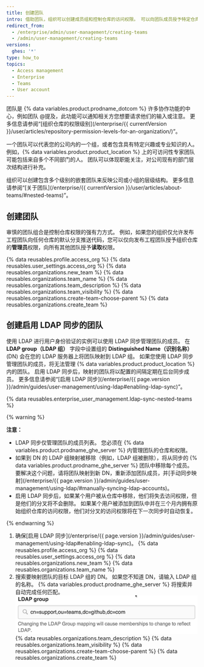 ```yaml
---
title: 创建团队
intro: 借助团队，组织可以创建成员组和控制仓库的访问权限。 可以向团队成员授予特定仓库的读取、写入或管理员权限。
redirect_from:
  - /enterprise/admin/user-management/creating-teams
  - /admin/user-management/creating-teams
versions:
  ghes: '*'
type: how_to
topics:
  - Access management
  - Enterprise
  - Teams
  - User account
---
```


团队是 {% data variables.product.prodname_dotcom %} 许多协作功能的中心，例如团队 @提及，此功能可以通知相关方您想要请求他们的输入或注意。 更多信息请参阅“[组织仓库的权限级别](/enterprise/{{ currentVersion }}/user/articles/repository-permission-levels-for-an-organization/)”。

一个团队可以代表您的公司内的一个组，或者包含具有特定兴趣或专业知识的人。 例如，{% data variables.product.product_location %} 上的可访问性专家团队可能包括来自多个不同部门的人。 团队可以体现职能关注，对公司现有的部门层次结构进行补充。

组织可以创建包含多个级别的嵌套团队来反映公司或小组的层级结构。 更多信息请参阅“[关于团队](/enterprise/{{ currentVersion }}/user/articles/about-teams/#nested-teams)”。

## 创建团队

审慎的团队组合是控制仓库权限的强有力方式。 例如，如果您的组织仅允许发布工程团队向任何仓库的默认分支推送代码，您可以仅向发布工程团队授予组织仓库的**管理员**权限，向所有其他团队授予**读取**权限。

{% data reusables.profile.access_org %}
{% data reusables.user_settings.access_org %}
{% data reusables.organizations.new_team %}
{% data reusables.organizations.team_name %}
{% data reusables.organizations.team_description %}
{% data reusables.organizations.team_visibility %}
{% data reusables.organizations.create-team-choose-parent %}
{% data reusables.organizations.create_team %}

## 创建启用 LDAP 同步的团队

使用 LDAP 进行用户身份验证的实例可以使用 LDAP 同步管理团队的成员。 在 **LDAP group（LDAP 组）** 字段中设置组的 **Distinguished Name（识别名称）**(DN) 会在您的 LDAP 服务器上将团队映射到 LDAP 组。 如果您使用 LDAP 同步管理团队的成员，将无法管理 {% data variables.product.product_location %} 内的团队。 启用 LDAP 同步后，映射的团队将以配置的间隔定期在后台同步成员。 更多信息请参阅“[启用 LDAP 同步](/enterprise/{{ page.version }}/admin/guides/user-management/using-ldap#enabling-ldap-sync)”。

{% data reusables.enterprise_user_management.ldap-sync-nested-teams %}

{% warning %}

**注意：**
- LDAP 同步仅管理团队的成员列表。 您必须在 {% data variables.product.prodname_ghe_server %} 内管理团队的仓库和权限。
- 如果到 DN 的 LDAP 组映射被移除（例如，LDAP 组被删除），将从同步的 {% data variables.product.prodname_ghe_server %} 团队中移除每个成员。 要解决这个问题，请将团队映射到新 DN，重新添加团队成员，并[手动同步映射](/enterprise/{{ page.version }}/admin/guides/user-management/using-ldap/#manually-syncing-ldap-accounts)。
- 启用 LDAP 同步后，如果某个用户被从仓库中移除，他们将失去访问权限，但是他们的分叉将不会删除。 如果某个用户被添加到团队中并在三个月内拥有原始组织仓库的访问权限，他们对分叉的访问权限将在下一次同步时自动恢复。

{% endwarning %}

1. 确保[启用 LDAP 同步](/enterprise/{{ page.version }}/admin/guides/user-management/using-ldap#enabling-ldap-sync)。
{% data reusables.profile.access_org %}
{% data reusables.user_settings.access_org %}
{% data reusables.organizations.new_team %}
{% data reusables.organizations.team_name %}
6. 搜索要映射团队的目标 LDAP 组的 DN。 如果您不知道 DN，请输入 LDAP 组的名称。 {% data variables.product.prodname_ghe_server %} 将搜索并自动完成任何匹配。 ![映射到 LDAP 组 DN](/assets/images/enterprise/orgs-and-teams/ldap-group-mapping.png)
{% data reusables.organizations.team_description %}
{% data reusables.organizations.team_visibility %}
{% data reusables.organizations.create-team-choose-parent %}
{% data reusables.organizations.create_team %}
